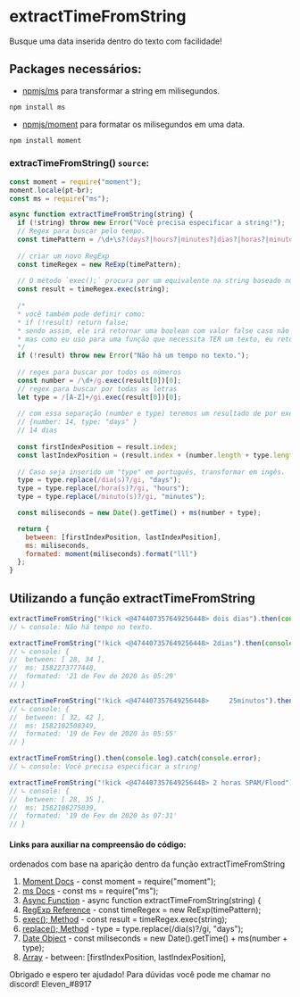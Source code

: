 # extractTimeFromString
Busque uma data inserida dentro do texto com facilidade!

## Packages necessários:
- [npmjs/ms](https://www.npmjs.com/package/ms) para transformar a string em milisegundos.
```javascript
npm install ms
```
- [npmjs/moment](https://www.npmjs.com/package/moment) para formatar os milisegundos em uma data.
```javascript
npm install moment
```

### extracTimeFromString() `source`:
```javascript
const moment = require("moment");
moment.locale(pt-br);
const ms = require("ms");

async function extractTimeFromString(string) {
  if (!string) throw new Error("Você precisa especificar a string!");
  // Regex para buscar pelo tempo.
  const timePattern = /\d+\s?(days?|hours?|minutes?|dias?|horas?|minutos?|d|h|m)/gi;
  
  // criar um novo RegExp
  const timeRegex = new ReExp(timePattern);
  
  // O método `exec();` procura por um equivalente na string baseado no regex. 
  const result = timeRegex.exec(string);
  
  /* 
  * você também pode definir como:
  * if (!result) return false;
  * sendo assim, ele irá retornar uma boolean com valor false caso não encontre um tempo no texto.
  * mas como eu uso para uma função que necessita TER um texto, eu retorno um erro.
  */
  if (!result) throw new Error("Não há um tempo no texto.");
  
  // regex para buscar por todos os números
  const number = /\d+/g.exec(result[0])[0];
  // regex para buscar por todas as letras
  let type = /[A-Z]+/gi.exec(result[0])[0];
  
  // com essa separação (number e type) teremos um resultado de por exemplo:
  // {number: 14, type: "days" } 
  // 14 dias
  
  const firstIndexPosition = result.index;  
  const lastIndexPosition = (result.index + (number.length + type.length + 1)) 
  
  // Caso seja inserido um "type" em português, transformar em ingês.
  type = type.replace(/dia(s)?/gi, "days");
  type = type.replace(/hora(s)?/gi, "hours");
  type = type.replace(/minuto(s)?/gi, "minutes");

  const miliseconds = new Date().getTime() + ms(number + type);

  return {
    between: [firstIndexPosition, lastIndexPosition],
    ms: miliseconds,
    formated: moment(miliseconds).format("lll")
  }; 
}
```
## Utilizando a função extractTimeFromString
```javascript
extractTimeFromString("!kick <@474407357649256448> dois dias").then(console.log).catch(console.error);
// ∟ console: Não há tempo no texto.

extractTimeFromString("!kick <@474407357649256448> 2dias").then(console.log).catch(console.error);
// ∟ console: {
//  between: [ 28, 34 ],
//  ms: 1582273777448,
//  formated: '21 de Fev de 2020 às 05:29'
// }

extractTimeFromString("!kick <@474407357649256448>     25minutos").then(console.log).catch(console.error);
// ∟ console: {
//  between: [ 32, 42 ],
//  ms: 1582102508349,
//  formated: '19 de Fev de 2020 às 05:55'
// }

extractTimeFromString().then(console.log).catch(console.error);
// ∟ console: Você precisa especificar a string!

extractTimeFromString("!kick <@474407357649256448> 2 horas SPAM/Flood").then(console.log).catch(console.error);
// ∟ console: {
//  between: [ 28, 35 ],
//  ms: 1582108275039,
//  formated: '19 de Fev de 2020 às 07:31'
// }
```

#### Links para auxiliar na compreensão do código:
ordenados com base na aparição dentro da função extractTimeFromString

1. [Moment Docs](https://momentjs.com/docs/) - const moment = require("moment");
2. [ms Docs](https://www.npmjs.com/package/ms) - const ms = require("ms");
3. [Async Function](https://developer.mozilla.org/pt-BR/docs/Web/JavaScript/Reference/Statements/funcoes_assincronas) - async function extractTimeFromString(string) {
4. [RegExp Reference](https://www.w3schools.com/jsref/jsref_obj_regexp.asp) - const timeRegex = new ReExp(timePattern);
5. [exec(); Method](https://www.w3schools.com/jsref/jsref_regexp_exec.asp) - const result = timeRegex.exec(string);
6. [replace(); Method](https://www.w3schools.com/jsref/jsref_replace.asp) - type = type.replace(/dia(s)?/gi, "days");
7. [Date Object](https://www.w3schools.com/js/js_dates.asp) - const miliseconds = new Date().getTime() + ms(number + type);
8. [Array](https://www.w3schools.com/js/js_arrays.asp) - between: [firstIndexPosition, lastIndexPosition],

Obrigado e espero ter ajudado!
Para dúvidas você pode me chamar no discord! Eleven_#8917
